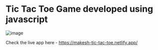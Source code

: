# Tic Tac Toe Game developed using javascript

![image](https://user-images.githubusercontent.com/65646841/157197215-45a253fb-46a3-4cda-a2f0-37876f44c992.png)


Check the live app here - https://makesh-tic-tac-toe.netlify.app/
